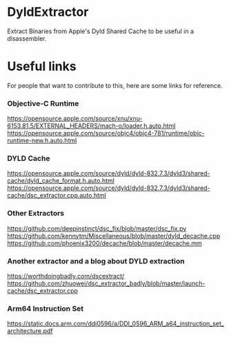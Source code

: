# DyldExtractor
Extract Binaries from Apple's Dyld Shared Cache to be useful in a disassembler.

# Useful links
For people that want to contribute to this, here are some links for reference.

### Objective-C Runtime
https://opensource.apple.com/source/xnu/xnu-6153.81.5/EXTERNAL_HEADERS/mach-o/loader.h.auto.html
https://opensource.apple.com/source/objc4/objc4-781/runtime/objc-runtime-new.h.auto.html

### DYLD Cache
https://opensource.apple.com/source/dyld/dyld-832.7.3/dyld3/shared-cache/dyld_cache_format.h.auto.html
https://opensource.apple.com/source/dyld/dyld-832.7.3/dyld3/shared-cache/dsc_extractor.cpp.auto.html

### Other Extractors
https://github.com/deepinstinct/dsc_fix/blob/master/dsc_fix.py
https://github.com/kennytm/Miscellaneous/blob/master/dyld_decache.cpp
https://github.com/phoenix3200/decache/blob/master/decache.mm

### Another extractor and a blog about DYLD extraction
https://worthdoingbadly.com/dscextract/
https://github.com/zhuowei/dsc_extractor_badly/blob/master/launch-cache/dsc_extractor.cpp

### Arm64 Instruction Set
https://static.docs.arm.com/ddi0596/a/DDI_0596_ARM_a64_instruction_set_architecture.pdf